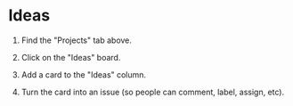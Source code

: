 # Ideas

1) Find the "Projects" tab above.

2) Click on the "Ideas" board.

3) Add a card to the "Ideas" column.

4) Turn the card into an issue (so people can comment, label, assign, etc).
